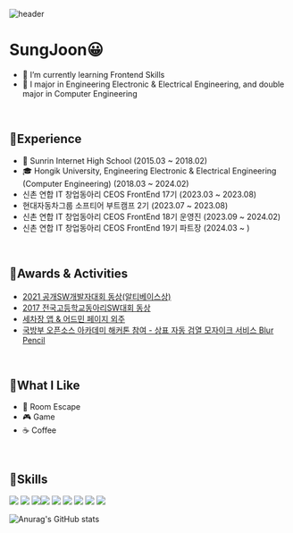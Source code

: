 ![header](https://capsule-render.vercel.app/api?type=waving&&height=200&section=header&text=SungJoon&fontSize=70&color=timeGradient&fontAlign=50&fontAlignY=40)  

# SungJoon😀 
- 🌱 I’m currently learning Frontend Skills
- 🥇 I major in Engineering Electronic & Electrical Engineering, and double major in Computer Engineering 

<br>

## 👋Experience
- 🏫 Sunrin Internet High School (2015.03 ~ 2018.02)
- 🎓 Hongik University, Engineering Electronic & Electrical Engineering (Computer Engineering) (2018.03 ~ 2024.02)
- 신촌 연합 IT 창업동아리 CEOS FrontEnd 17기 (2023.03 ~ 2023.08)
- 현대자동차그룹 소프티어 부트캠프 2기 (2023.07 ~ 2023.08)
- 신촌 연합 IT 창업동아리 CEOS FrontEnd 18기 운영진 (2023.09 ~ 2024.02)
- 신촌 연합 IT 창업동아리 CEOS FrontEnd 19기 파트장 (2024.03 ~ )
<br>

## 🎉Awards & Activities
- [2021 공개SW개발자대회 동상(알티베이스상)](https://www.oss.kr/dev_competition_activities/show/29368b31-ff43-4540-8317-45d7eb927b06?page=4)
- [2017 전국고등학교동아리SW대회 동상](https://drive.google.com/file/d/13U0HJlMPUwpHpYPNIBO0SxHdPFIhn4JP/view?usp=share_link)
- [세차장 앱 & 어드민 페이지 외주](https://app.sparkpluswash.com/)
- [국방부 오픈소스 아카데미 해커톤 참여 - 상표 자동 검열 모자이크 서비스 Blur Pencil](https://github.com/osamhack2020/Cloud_BlurPencil_GonNyong4) 

<br>

## 🚀What I Like
- 🚪 Room Escape
- 🎮 Game
- ☕ Coffee


<br>

## 💪Skills
<img src="https://img.shields.io/badge/HTML5-E34F26?style=flat&logo=html5&logoColor=white"/> <img src="https://img.shields.io/badge/CSS3-1572B6?style=flat&logo=css3&logoColor=white"/> <img src="https://img.shields.io/badge/JavaScript-F7DF1E?style=flat&logo=javascript&logoColor=black"/><img src="https://img.shields.io/badge/React-61DAFB?style=flat-square&logo=React&logoColor=black"/>
 <img src="https://img.shields.io/badge/Vue.js-4FC08D?styl&logo=Vue.js&logoColor=white"/> <img src="https://img.shields.io/badge/Node.js-339933?style=flat&logo=Node.js&logoColor=white"/> <img src="https://img.shields.io/badge/Express-000000?style=flat&logo=Express&logoColor=white"/> <img src="https://img.shields.io/badge/MySQL-4479A1?style=flat&logo=MySQL&logoColor=white"/> <img src="https://img.shields.io/badge/MongoDB-47A248?style=flat&logo=MongoDB&logoColor=white"/>
<br>

![Anurag's GitHub stats](https://github-readme-stats.vercel.app/api?username=westofsky&show_icons=true&theme=radical)
